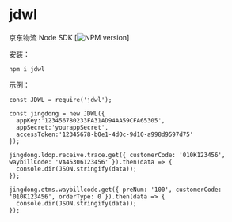 # jdwl
京东物流 Node SDK [![NPM version](https://badge.fury.io/js/jdwl.png)]

安装：

```
npm i jdwl
```

示例：

```
const JDWL = require('jdwl');

const jingdong = new JDWL({
  appKey:'123456780233FA31AD94AA59CFA65305',
  appSecret:'yourappSecret',
  accessToken:'12345678-b0e1-4d0c-9d10-a998d9597d75'
});

jingdong.ldop.receive.trace.get({ customerCode: '010K123456', waybillCode: 'VA45306123456' }).then(data => {
  console.dir(JSON.stringify(data));
});

jingdong.etms.waybillcode.get({ preNum: '100', customerCode: '010K123456', orderType: 0 }).then(data => {
  console.dir(JSON.stringify(data));
});
```
